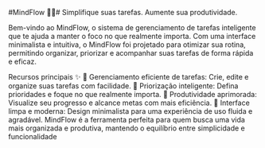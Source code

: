 #MindFlow 🧠💡#
Simplifique suas tarefas. Aumente sua produtividade.

Bem-vindo ao MindFlow, o sistema de gerenciamento de tarefas inteligente que te ajuda a manter o foco no que realmente importa. Com uma interface minimalista e intuitiva, o MindFlow foi projetado para otimizar sua rotina, permitindo organizar, priorizar e acompanhar suas tarefas de forma rápida e eficaz.

Recursos principais ✨
📅 Gerenciamento eficiente de tarefas: Crie, edite e organize suas tarefas com facilidade.
🎯 Priorização inteligente: Defina prioridades e foque no que realmente importa.
🚀 Produtividade aprimorada: Visualize seu progresso e alcance metas com mais eficiência.
🌟 Interface limpa e moderna: Design minimalista para uma experiência de uso fluida e agradável.
MindFlow é a ferramenta perfeita para quem busca uma vida mais organizada e produtiva, mantendo o equilíbrio entre simplicidade e funcionalidade
